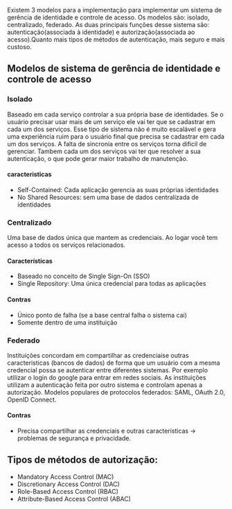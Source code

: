 Existem 3 modelos para a implementação para implementar um sistema de gerência de identidade e controle de acesso. Os modelos são: isolado, centralizado, federado. As duas principais funções desse sistema são: autenticação(associada à identidade) e autorização(associada ao acesso).Quanto mais tipos de métodos de autenticação, mais seguro e mais custoso.

## Modelos de sistema de gerência de identidade e controle de acesso
### Isolado
Baseado em cada serviço controlar a sua própria base de identidades. Se o usuário precisar usar mais de um serviço ele vai ter que se cadastrar em cada um dos serviços. Esse tipo de sistema não é muito escalável e gera uma experiência ruim para o usuário final que precisa se cadastrar em cada um dos serviços. A falta de sincronia entre os serviços torna dificil de gerenciar. Tambem cada um dos serviços vai ter que resolver a sua autenticação, o que pode gerar maior trabalho de manutenção.
#### caracteristicas
- Self-Contained: Cada aplicação gerencia as suas próprias identidades
- No Shared Resources: sem uma base de dados centralizada de identidades

### Centralizado
Uma base de dados única que mantem as credenciais. Ao logar você tem acesso a todos os serviços relacionados.
#### Características
- Baseado no conceito de Single Sign-On (SSO)
- Single Repository: Uma única credencial para todas as aplicações
#### Contras
- Único ponto de falha (se a base central falha o sistema cai)
- Somente dentro de uma instituição

### Federado
Instituições concordam em compartilhar as credenciaise outras caracteristicas (bancos de dados) de forma que um usuário com a mesma credencial possa se autenticar entre diferentes sistemas. Por exemplo utilizar o login do google para entrar em redes sociais. As instituições utilizam a autenticação feita por outro sistema e controlam apenas a autorização.
Modelos populares de protocolos federados: SAML, OAuth 2.0, OpenID Connect.

#### Contras
- Precisa compartilhar as credenciais e outras características -> problemas de segurança e privacidade.
## Tipos de métodos de autorização:
- Mandatory Access Control (MAC)
- Discretionary Access Control (DAC)
- Role-Based Access Control (RBAC)
- Attribute-Based Access Control (ABAC)
